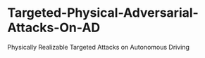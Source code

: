 # Targeted-Physical-Adversarial-Attacks-On-AD
Physically Realizable Targeted Attacks on Autonomous Driving
